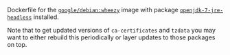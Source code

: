 Dockerfile for the [`google/debian:wheezy`](https://registry.hub.docker.com/u/google/debian/) image with package [`openjdk-7-jre-headless`](https://packages.debian.org/wheezy/openjdk-7-jre-headless) installed.

Note that to get updated versions of `ca-certificates` and `tzdata` you may want to either rebuild this periodically or layer updates to those packages on top.
